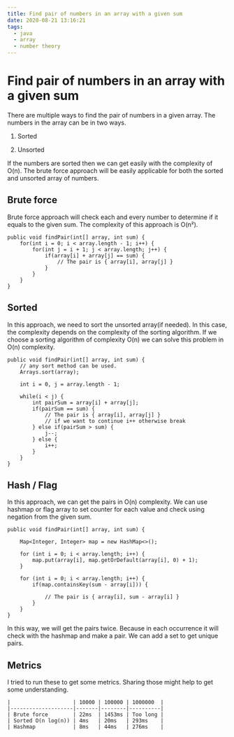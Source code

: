 ```yaml
---
title: Find pair of numbers in an array with a given sum
date: 2020-08-21 13:16:21
tags:
  - java
  - array
  - number theory
---
```


# Find pair of numbers in an array with a given sum

There are multiple ways to find the pair of numbers in a given array. The numbers in the array can be in two ways.

1. Sorted

1. Unsorted

If the numbers are sorted then we can get easily with the complexity of O(n). The brute force approach will be easily applicable for both the sorted and unsorted array of numbers.

## Brute force

Brute force approach will check each and every number to determine if it equals to the given sum. The complexity of this approach is O(n²).
```
public void findPair(int[] array, int sum) {
    for(int i = 0; i < array.length - 1; i++) {
        for(int j = i + 1; j < array.length; j++) {
            if(array[i] + array[j] == sum) {
                // The pair is { array[i], array[j] }
            }
        }
    }
}
```
## Sorted

In this approach, we need to sort the unsorted array(if needed). In this case, the complexity depends on the complexity of the sorting algorithm. If we choose a sorting algorithm of complexity O(n) we can solve this problem in O(n) complexity.
```
public void findPair(int[] array, int sum) {
    // any sort method can be used.
    Arrays.sort(array);
    
    int i = 0, j = array.length - 1;
    
    while(i < j) {
        int pairSum = array[i] + array[j];
        if(pairSum == sum) {
            // The pair is { array[i], array[j] }
            // if we want to continue i++ otherwise break
        } else if(pairSum > sum) {
            j--;
        } else {
            i++;
        }
    }
}
```
## Hash / Flag

In this approach, we can get the pairs in O(n) complexity. We can use hashmap or flag array to set counter for each value and check using negation from the given sum.
```
public void findPair(int[] array, int sum) {

    Map<Integer, Integer> map = new HashMap<>();

    for (int i = 0; i < array.length; i++) {
        map.put(array[i], map.getOrDefault(array[i], 0) + 1);
    }

    for (int i = 0; i < array.length; i++) {
        if(map.containsKey(sum - array[i])) {

            // The pair is { array[i], sum - array[i] }
        }
    }
}
```
In this way, we will get the pairs twice. Because in each occurrence it will check with the hashmap and make a pair. We can add a set to get unique pairs.

## Metrics

I tried to run these to get some metrics. Sharing those might help to get some understanding.

    |                    | 10000 | 100000 | 1000000  |
    |--------------------|-------|--------|----------|
    | Brute force        | 22ms  | 1453ms | Too long |
    | Sorted O(n log(n)) | 4ms   | 20ms   | 293ms    |
    | Hashmap            | 8ms   | 44ms   | 276ms    |
